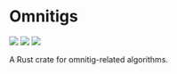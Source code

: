 # Omnitigs

[![](http://meritbadge.herokuapp.com/omnitigs)](https://crates.io/crates/omnitigs)
[![](https://docs.rs/omnitigs/badge.svg)](https://docs.rs/omnitigs)
![](https://github.com/algbio/practical-omnitigs/workflows/Tests%20%26%20Lints/badge.svg?branch=master)

A Rust crate for omnitig-related algorithms.
